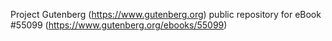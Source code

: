 Project Gutenberg (https://www.gutenberg.org) public repository for
eBook #55099 (https://www.gutenberg.org/ebooks/55099)
